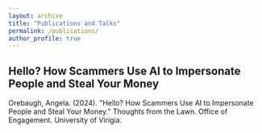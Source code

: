```yaml
---
layout: archive
title: "Publications and Talks"
permalink: /publications/
author_profile: true
---
```


<h2>Hello? How Scammers Use AI to Impersonate People and Steal Your Money</h2>

Orebaugh, Angela. (2024). "Hello? How Scammers Use AI to Impersonate People and Steal Your Money." Thoughts from the Lawn. Office of Engagement. University of Virigia.
<a href="https://doi.org/10.1093/isq/sqae094"><i class="fas fa-fw fa-link zoom" aria-hidden="true"></i></a>


<!--
{% if author.googlescholar %}
  You can also find my articles on <u><a href="{{author.googlescholar}}">my Google Scholar profile</a>.</u>
{% endif %}

{% include base_path %}

{% for post in site.publications reversed %}
  {% include archive-single.html %}
{% endfor %}
-->
